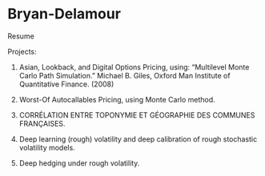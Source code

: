# Bryan-Delamour

Resume

Projects: 

1. Asian, Lookback, and Digital Options Pricing, using: “Multilevel Monte Carlo Path Simulation.” Michael B. Giles, Oxford Man Institute of
Quantitative Finance. (2008)

2. Worst-Of Autocallables Pricing, using Monte Carlo method.

3. CORRÉLATION ENTRE TOPONYMIE ET GÉOGRAPHIE DES COMMUNES FRANÇAISES.

4. Deep learning (rough) volatility and deep calibration of rough stochastic volatility models.

5. Deep hedging under rough volatility.
